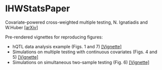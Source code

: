 # IHWStatsPaper

Covariate-powered cross-weighted multiple testing, N. Ignatiadis and W.Huber [[arXiv]](https://arxiv.org/abs/1701.05179)

Pre-rendered vignettes for reproducing figures:



* hQTL data analysis example (Figs. 1 and 7) [[Vignette]](http://bioconductor.org/packages/devel/data/experiment/vignettes/IHWpaper/inst/doc/hqtl_IHW_BY.html)
* Simulations on multiple testing with continuous covariates (Figs. 4 and 5) [[Vignette]](http://htmlpreview.github.io/?https://github.com/nignatiadis/IHWStatsPaper/blob/master/vignettes/betamix_simulations.html)
* Simulations on simultaneous two-sample testing (Fig. 6) [[Vignette]](http://htmlpreview.github.io/?https://github.com/nignatiadis/IHWStatsPaper/blob/master/vignettes/two_sample_testing.html)